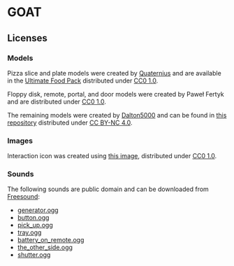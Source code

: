 # GOAT

## Licenses

### Models

Pizza slice and plate models were created by [Quaternius](quaternius.com)
and are available in the [Ultimate Food Pack](
https://drive.google.com/drive/folders/1zMfN7q9VU80M7mLAbBBJyY2OdoXslbl1?usp=sharing
) distributed under [CC0 1.0](https://creativecommons.org/publicdomain/zero/1.0/).

Floppy disk, remote, portal, and door models were created by Paweł Fertyk and are distributed under
[CC0 1.0](https://creativecommons.org/publicdomain/zero/1.0/).

The remaining models were created by [Dalton5000](https://twitter.com/dalton8000)
and can be found in [this repository](https://github.com/Byteron/robo-platformer)
distributed under [CC BY-NC 4.0](https://creativecommons.org/licenses/by-nc/4.0/).

### Images

Interaction icon was created using [this image](
https://publicdomainvectors.org/en/free-clipart/Silhouette-of-hand-palm/36250.html
), distributed under [CC0 1.0](https://creativecommons.org/publicdomain/zero/1.0/).

### Sounds

The following sounds are public domain and can be downloaded from
[Freesound](https://freesound.org):

* [generator.ogg](https://freesound.org/people/DiscoveryME/sounds/367175/)
* [button.ogg](https://freesound.org/people/LamaMakesMusic/sounds/403556/)
* [pick_up.ogg](https://freesound.org/people/SilverIllusionist/sounds/411177/)
* [tray.ogg](https://freesound.org/people/Handfan/sounds/71230/)
* [battery_on_remote.ogg](https://freesound.org/people/_lourii/sounds/491905/)
* [the_other_side.ogg](https://freesound.org/people/ricniclas/sounds/451949/)
* [shutter.ogg](https://freesound.org/people/aldenroth2/sounds/272017/)
